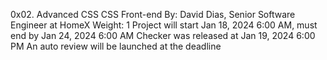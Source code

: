 0x02. Advanced CSS
CSS
Front-end
 By: David Dias, Senior Software Engineer at HomeX
 Weight: 1
 Project will start Jan 18, 2024 6:00 AM, must end by Jan 24, 2024 6:00 AM
 Checker was released at Jan 19, 2024 6:00 PM
 An auto review will be launched at the deadline
